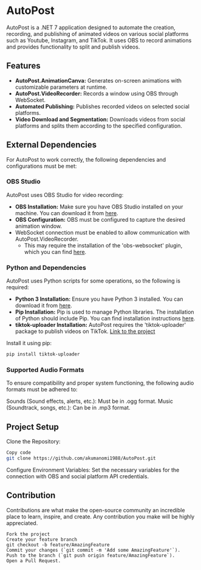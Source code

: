 # AutoPost

AutoPost is a .NET 7 application designed to automate the creation, recording, and publishing of animated videos on various social platforms such as Youtube, Instagram, and TikTok. It uses OBS to record animations and provides functionality to split and publish videos.

## Features

- **AutoPost.AnimationCanva:** Generates on-screen animations with customizable parameters at runtime.
- **AutoPost.VideoRecorder:** Records a window using OBS through WebSocket.
- **Automated Publishing:** Publishes recorded videos on selected social platforms.
- **Video Download and Segmentation:** Downloads videos from social platforms and splits them according to the specified configuration.

## External Dependencies

For AutoPost to work correctly, the following dependencies and configurations must be met:

### OBS Studio

AutoPost uses OBS Studio for video recording:

- **OBS Installation:** Make sure you have OBS Studio installed on your machine. You can download it from [here](https://obsproject.com/).
- **OBS Configuration:** OBS must be configured to capture the desired animation window.
- WebSocket connection must be enabled to allow communication with AutoPost.VideoRecorder.
  - This may require the installation of the 'obs-websocket' plugin, which you can find [here](https://obsproject.com/forum/resources/obs-websocket-remote-control-obs-studio-from-websockets.466/).

### Python and Dependencies

AutoPost uses Python scripts for some operations, so the following is required:

- **Python 3 Installation:** Ensure you have Python 3 installed. You can download it from [here](https://www.python.org/downloads/).
- **Pip Installation:** Pip is used to manage Python libraries. The installation of Python should include Pip. You can find installation instructions [here](https://pip.pypa.io/en/stable/installation/).
- **tiktok-uploader Installation:** AutoPost requires the 'tiktok-uploader' package to publish videos on TikTok. [Link to the project](https://pypi.org/project/tiktok-uploader/)

Install it using pip:

```bash
pip install tiktok-uploader
```
### Supported Audio Formats

To ensure compatibility and proper system functioning, the following audio formats must be adhered to:

Sounds (Sound effects, alerts, etc.): Must be in .ogg format.
Music (Soundtrack, songs, etc.): Can be in .mp3 format.
## Project Setup

Clone the Repository:
````bash
Copy code
git clone https://github.com/akumanomi1988/AutoPost.git
````
Configure Environment Variables:
Set the necessary variables for the connection with OBS and social platform API credentials.

## Contribution

Contributions are what make the open-source community an incredible place to learn, inspire, and create. Any contribution you make will be highly appreciated.

````
Fork the project
Create your feature branch 
git checkout -b feature/AmazingFeature
Commit your changes (`git commit -m 'Add some AmazingFeature'`).
Push to the branch (`git push origin feature/AmazingFeature`).
Open a Pull Request.
````